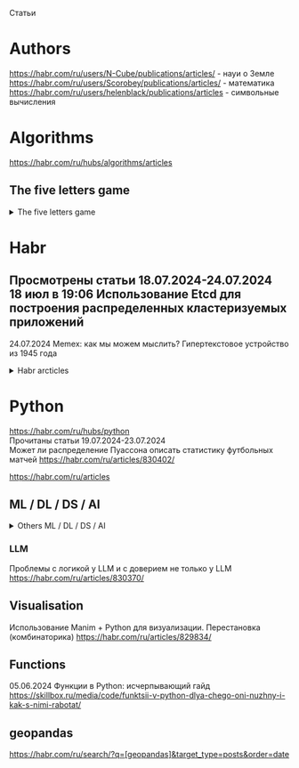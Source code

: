Статьи                      

# Authors                         
https://habr.com/ru/users/N-Cube/publications/articles/ - науи о Земле            
https://habr.com/ru/users/Scorobey/publications/articles/ - математика                               
https://habr.com/ru/users/helenblack/publications/articles - символьные вычисления                   

# Algorithms                      
https://habr.com/ru/hubs/algorithms/articles

## The five letters game 
<details>
   <summary>The five letters game</summary>           

**https://github.com/search?q=5bukv+language%3APython&type=repositories&s=stars&o=desc&l=Python**

19.06.2024 г Python program for word guessing game                     
[Python] https://www.geeksforgeeks.org/python-program-for-word-guessing-game                      
                     
[C#] 02.06.2024 Механика и стратегия игры «5букв» - **русский словарь !**                                                     
https://habr.com/ru/articles/818883                                                    
https://github.com/apodavalov/5bukv                               

[Python] 04.04.2022 Python Project – How to Build a Wordle Clone using Python and Rich                                      
https://www.freecodecamp.org/news/how-to-build-a-wordle-clone-using-python-and-rich/                                  

[Python] 08.01.2024 Создаём игру "5 букв" на Python                             
https://www.youtube.com/watch?v=xbaX9QY6JcA
https://rutube.ru/video/465437ac6d4567c02150dace624bd118     

[JS]  02.2024 Игра "5 букв"                    
https://github.com/dalex-am/five                          

[Python] 22.11.2023 5-буквенные слова из букв слова КОМПЬЮТЕР                     
https://www.cyberforum.ru/python-beginners/thread3141286.html                           

[Python] 25.01.2022 Ещё одно решение игры Wordle на Python                            
https://habr.com/ru/articles/647783                                                  
</details>


# Habr                  
Проcмотрены статьи 18.07.2024-24.07.2024                                  
18 июл в 19:06
Использование Etcd для построения распределенных кластеризуемых приложений                 
-
24.07.2024
Memex: как мы можем мыслить? Гипертекстовое устройство из 1945 года                 

<details>
   <summary>Habr arcticles</summary>           

## Resume, Interview
Как создать резюме бесплатно и не лишиться своих денег? https://habr.com/ru/articles/829800/        

</details>

# Python                 
https://habr.com/ru/hubs/python                                 
Прочитаны статьи 19.07.2024-23.07.2024                                  
Может ли распределение Пуассона описать статистику футбольных матчей https://habr.com/ru/articles/830402/                                                                                           


https://habr.com/ru/articles

## ML / DL / DS / AI

<details>
   <summary>Others ML / DL / DS / AI</summary>           
Выпускные проекты участников senior-буткемпа «кодИИм» (июль 2024 г.) https://habr.com/ru/hubs/python/articles/                    
Слияние словарей в PyTorch: зачем нужно и подводные камни https://habr.com/ru/companies/ruvds/articles/825950/               

SPARK для «малышей» https://habr.com/ru/companies/alfa/articles/808415/               
Руководство по Apache Spark не для начинающих: оптимизация https://habr.com/ru/companies/alfa/articles/829622/          
</details>

### LLM 
Проблемы с логикой у LLM и с доверием не только у LLM https://habr.com/ru/articles/830370/

## Visualisation 
Использование Manim + Python для визуализации. Перестановка (комбинаторика) https://habr.com/ru/articles/829834/

## Functions                
05.06.2024 Функции в Python: исчерпывающий гайд      https://skillbox.ru/media/code/funktsii-v-python-dlya-chego-oni-nuzhny-i-kak-s-nimi-rabotat/                               


## geopandas                                    
https://habr.com/ru/search/?q=[geopandas]&target_type=posts&order=date                                                 


